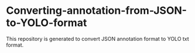 # Converting-annotation-from-JSON-to-YOLO-format
This repository is generated to convert JSON annotation format to YOLO txt format.

